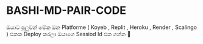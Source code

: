 # BASHI-MD-PAIR-CODE
ඔයාට පුලුවන් මේක ඔන Platforme ( Koyeb , Replit , Heroku , Render , Scalingo ) එකක Deploy කරලා ඔයාගෙ Sessiod Id එක ගන්න 🌝
